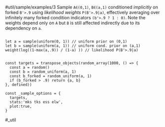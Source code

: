 #util/sample/examples/3 Sample `A∈(0,1)`, `B∈(a,1)` conditioned _implicitly_ on forked `B'>.9` using _likelihood weights_ `P(B'>.9|a)`, effectively averaging over infinitely many forked condition indicators `(b'>.9 ? 1 : 0)`. Note the weights depend only on `A` but `B` is still affected indirectly due to its dependency on `a`.
```js:js_input

let a = sample(uniform(0, 1)) // uniform prior on (0,1)
let b = sample(uniform(a, 1)) // uniform cond. prior on (a,1)
weight(log((1-max(a,.9)) / (1-a) )) // likelihood P(B'>.9|a)

```
```js:js_removed

const targets = transpose_objects(random_array(1000, () => {
  const a = random()
  const b = random_uniform(a, 1)
  const b_forked = random_uniform(a, 1)
  if (b_forked > .9) return {a, b}
}, defined))

const _sample_options = { 
  targets,
  stats:'mks tks ess elw',
  plot:true,
}

```
#_util